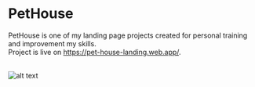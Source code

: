 # PetHouse

PetHouse is one of my landing page projects created for personal training and improvement my skills. <br />
Project is live on https://pet-house-landing.web.app/. <br /> <br />

![alt text](https://res.cloudinary.com/dvpigocv1/image/upload/v1572315681/GitHub/Screenshot_2019-10-29_Pets.jpg)
